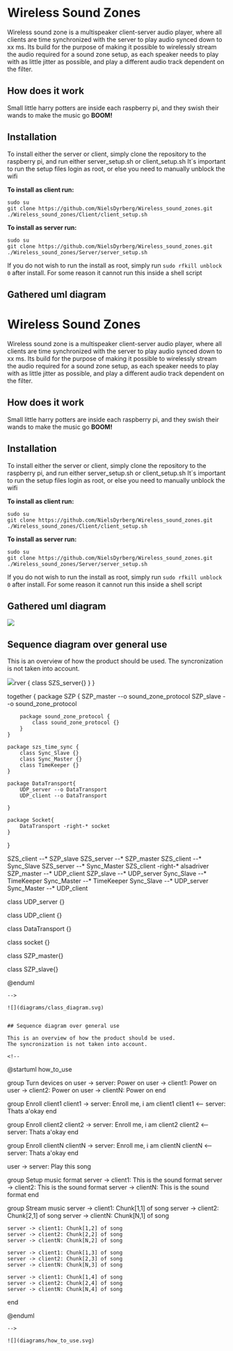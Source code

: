 <!-- 
To compile puml use: (Assuming plantuml you are in the directory)
plantuml.jar -tsvg README.md -o diagrams
-->

# Wireless Sound Zones

Wireless sound zone is a multispeaker client-server audio player, where all clients are time synchronized with the server to play audio synced down to xx ms.
Its build for the purpose of making it possible to wirelessly stream the audio required for a sound zone setup, as each speaker needs to play with as little
jitter as possible, and play a different audio track dependent on the filter.


## How does it work

Small little harry potters are inside each raspberry pi, and they swish their wands to make the music go **BOOM!**


## Installation

To install either the server or client, simply clone the repository to the raspberry pi, and run either server_setup.sh or client_setup.sh
It´s important to run the setup files login as root, or else you need to manually unblock the wifi

**To install as client run:**

    sudo su
    git clone https://github.com/NielsDyrberg/Wireless_sound_zones.git
	./Wireless_sound_zones/Client/client_setup.sh
	
**To install as server run:**

    sudo su
    git clone https://github.com/NielsDyrberg/Wireless_sound_zones.git
	./Wireless_sound_zones/Server/server_setup.sh
	
If you do not wish to run the install as root, simply run `sudo rfkill unblock 0` after install. For some reason it cannot run this inside a shell script

## Gathered uml diagram

<!--
```
@startuml class_diagram

together {
    package soundzone_client{
        class SZS_client{}
        class alsadriver{}
    }

    package soundzone_se<!-- 
To compile puml use: (Assuming plantuml you are in the directory)
plantuml.jar -tsvg README.md -o diagrams
-->

# Wireless Sound Zones

Wireless sound zone is a multispeaker client-server audio player, where all clients are time synchronized with the server to play audio synced down to xx ms.
Its build for the purpose of making it possible to wirelessly stream the audio required for a sound zone setup, as each speaker needs to play with as little
jitter as possible, and play a different audio track dependent on the filter.


## How does it work

Small little harry potters are inside each raspberry pi, and they swish their wands to make the music go **BOOM!**


## Installation

To install either the server or client, simply clone the repository to the raspberry pi, and run either server_setup.sh or client_setup.sh
It´s important to run the setup files login as root, or else you need to manually unblock the wifi

**To install as client run:**

    sudo su
    git clone https://github.com/NielsDyrberg/Wireless_sound_zones.git
	./Wireless_sound_zones/Client/client_setup.sh
	
**To install as server run:**

    sudo su
    git clone https://github.com/NielsDyrberg/Wireless_sound_zones.git
	./Wireless_sound_zones/Server/server_setup.sh
	
If you do not wish to run the install as root, simply run `sudo rfkill unblock 0` after install. For some reason it cannot run this inside a shell script

## Gathered uml diagram

<!--
```
@startuml class_diagram

together {
    package alsa #DDDDDD {
        class alsalib {}
    }

    package soundzone_client{
        class SZS_client{}
        class alsadriver{}
    }

    package soundzone_server {
        class SZS_server{}
    }
}

alsadriver -right-* alsalib

together {
    package chrono #DDDDDD {
        class chrono {}
    }

    package SZP {
        SZP_master --o sound_zone_protocol
        SZP_slave --o sound_zone_protocol
        class sound_zone_protocol {}
    }

    package szs_time_sync {
        class Sync_Slave {}
        class Sync_Master {}
        class TimeKeeper {}
    }

    package DataTransport{
        UDP_server --o DataTransport
        UDP_client --o DataTransport

    }

    package Socket #DDDDDD {
        DataTransport -down-* socket
    }
}

SZS_client --* SZP_slave
SZS_server --* SZP_master
SZS_client --* Sync_Slave
SZS_server --* Sync_Master
SZS_client -right-* alsadriver
SZP_master --* UDP_client
SZP_slave --* UDP_server
Sync_Slave --* TimeKeeper
Sync_Master --* TimeKeeper
Sync_Slave --* UDP_server
Sync_Master --* UDP_client
TimeKeeper -down-* chrono


class UDP_server {}

class UDP_client {}

class DataTransport {}

class socket {}

class SZP_master{}

class SZP_slave{}

@enduml
```
-->

![](diagrams/class_diagram.svg)


## Sequence diagram over general use

This is an overview of how the product should be used.
The syncronization is not taken into account.

<!--
```
@startuml how_to_use

group Turn devices on
    user -> server: Power on
    user -> client1: Power on
    user -> client2: Power on
    user -> clientN: Power on
end

group Enroll client1
    client1 -> server: Enroll me, i am client1
    client1 <-- server: Thats a'okay
end

group Enroll client2
    client2 -> server: Enroll me, i am client2
    client2 <-- server: Thats a'okay
end

group Enroll clientN
    clientN -> server: Enroll me, i am clientN
    clientN <-- server: Thats a'okay
end

user -> server: Play this song

group Setup music format
    server -> client1: This is the sound format
    server -> client2: This is the sound format
    server -> clientN: This is the sound format
end

group Stream music
    server -> client1: Chunk[1,1] of song
    server -> client2: Chunk[2,1] of song
    server -> clientN: Chunk[N,1] of song

    server -> client1: Chunk[1,2] of song
    server -> client2: Chunk[2,2] of song
    server -> clientN: Chunk[N,2] of song

    server -> client1: Chunk[1,3] of song
    server -> client2: Chunk[2,3] of song
    server -> clientN: Chunk[N,3] of song

    server -> client1: Chunk[1,4] of song
    server -> client2: Chunk[2,4] of song
    server -> clientN: Chunk[N,4] of song
end

@enduml
```
-->

![](diagrams/how_to_use.svg)rver {
        class SZS_server{}
    }
}

together {
    package SZP {
        SZP_master --o sound_zone_protocol
        SZP_slave --o sound_zone_protocol

        package sound_zone_protocol {
            class sound_zone_protocol {}
        }
    }

    package szs_time_sync {
        class Sync_Slave {}
        class Sync_Master {}
        class TimeKeeper {}
    }

    package DataTransport{
        UDP_server --o DataTransport
        UDP_client --o DataTransport

    }

    package Socket{
        DataTransport -right-* socket
    }
}

SZS_client --* SZP_slave
SZS_server --* SZP_master
SZS_client --* Sync_Slave
SZS_server --* Sync_Master
SZS_client -right-* alsadriver
SZP_master --* UDP_client
SZP_slave --* UDP_server
Sync_Slave --* TimeKeeper
Sync_Master --* TimeKeeper
Sync_Slave --* UDP_server
Sync_Master --* UDP_client


class UDP_server {}

class UDP_client {}

class DataTransport {}

class socket {}

class SZP_master{}

class SZP_slave{}

@enduml
```
-->

![](diagrams/class_diagram.svg)


## Sequence diagram over general use

This is an overview of how the product should be used.
The syncronization is not taken into account.

<!--
```
@startuml how_to_use

group Turn devices on
    user -> server: Power on
    user -> client1: Power on
    user -> client2: Power on
    user -> clientN: Power on
end

group Enroll client1
    client1 -> server: Enroll me, i am client1
    client1 <-- server: Thats a'okay
end

group Enroll client2
    client2 -> server: Enroll me, i am client2
    client2 <-- server: Thats a'okay
end

group Enroll clientN
    clientN -> server: Enroll me, i am clientN
    clientN <-- server: Thats a'okay
end

user -> server: Play this song

group Setup music format
    server -> client1: This is the sound format
    server -> client2: This is the sound format
    server -> clientN: This is the sound format
end

group Stream music
    server -> client1: Chunk[1,1] of song
    server -> client2: Chunk[2,1] of song
    server -> clientN: Chunk[N,1] of song

    server -> client1: Chunk[1,2] of song
    server -> client2: Chunk[2,2] of song
    server -> clientN: Chunk[N,2] of song

    server -> client1: Chunk[1,3] of song
    server -> client2: Chunk[2,3] of song
    server -> clientN: Chunk[N,3] of song

    server -> client1: Chunk[1,4] of song
    server -> client2: Chunk[2,4] of song
    server -> clientN: Chunk[N,4] of song
end

@enduml
```
-->

![](diagrams/how_to_use.svg)